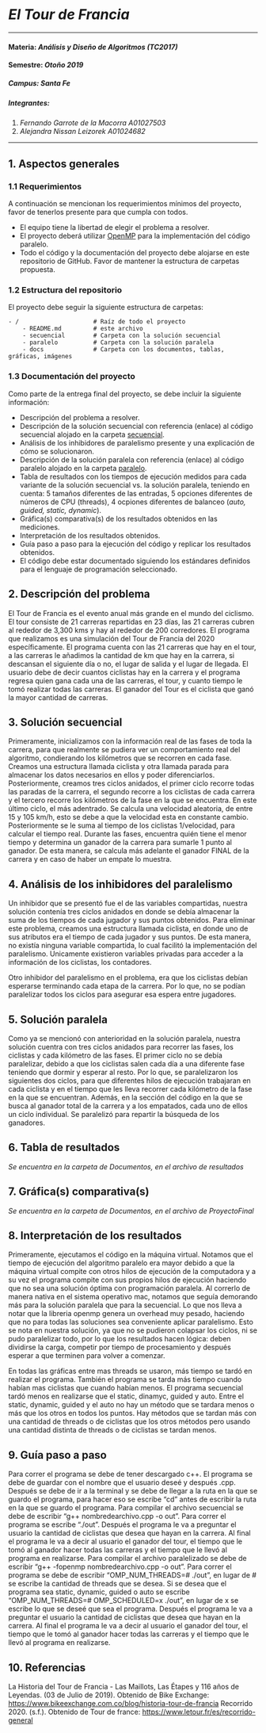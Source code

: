 # *El Tour de Francia*
---
#### Materia: *Análisis y Diseño de Algoritmos (TC2017)*

#### Semestre: *Otoño 2019*

##### Campus: *Santa Fe*

##### Integrantes:
1. *Fernando Garrote de la Macorra* *A01027503*
2. *Alejandra Nissan Leizorek* *A01024682*

---
## 1. Aspectos generales

### 1.1 Requerimientos

A continuación se mencionan los requerimientos mínimos del proyecto, favor de tenerlos presente para que cumpla con todos.

* El equipo tiene la libertad de elegir el problema a resolver.
* El proyecto deberá utilizar [OpenMP](https://www.openmp.org/) para la implementación del código paralelo.
* Todo el código y la documentación del proyecto debe alojarse en este repositorio de GitHub. Favor de mantener la estructura de carpetas propuesta.

### 1.2 Estructura del repositorio
El proyecto debe seguir la siguiente estructura de carpetas:
```
- / 			        # Raíz de todo el proyecto
    - README.md			# este archivo
    - secuencial		# Carpeta con la solución secuencial
    - paralelo			# Carpeta con la solución paralela
    - docs              # Carpeta con los documentos, tablas, gráficas, imágenes
```

### 1.3 Documentación  del proyecto

Como parte de la entrega final del proyecto, se debe incluir la siguiente información:

* Descripción del problema a resolver.
* Descripción de la solución secuencial con referencia (enlace) al código secuencial alojado en la carpeta [secuencial](secuencial/).
* Análisis de los inhibidores de paralelismo presente y una explicación de cómo se solucionaron.
* Descripción de la solución paralela con referencia (enlace) al código paralelo alojado en la carpeta [paralelo](paralelo/).
* Tabla de resultados con los tiempos de ejecución medidos para cada variante de la solución secuencial vs. la solución paralela, teniendo en cuenta: 5 tamaños diferentes de las entradas, 5 opciones diferentes de números de CPU (threads), 4 ocpiones diferentes de balanceo (*auto, guided, static, dynamic*).
* Gráfica(s) comparativa(s) de los resultados obtenidos en las mediciones.
* Interpretación de los resultados obtenidos.
* Guía paso a paso para la ejecución del código y replicar los resultados obtenidos.
* El código debe estar documentado siguiendo los estándares definidos para el lenguaje de programación seleccionado.

## 2. Descripción del problema
El Tour de Francia es el evento anual más grande en el mundo del ciclismo. El tour consiste de 21 carreras repartidas en 23 días, las 21 carreras cubren al rededor de 3,300 kms y hay al rededor de 200 corredores. El  programa que realizamos es una simulación del Tour de Francia del 2020 específicamente. El programa cuenta con las 21 carreras que hay en el tour, a las carreras le añadimos la cantidad de km que hay en la carrera, si descansan el siguiente día o no, el lugar de salida y el lugar de llegada. El usuario debe de decir cuantos ciclistas hay en la carrera y el programa regresa quien gana cada una de las carreras, el tour, y cuanto tiempo le tomó realizar todas las carreras. El ganador del Tour es el ciclista que ganó la mayor cantidad de carreras. 

## 3. Solución secuencial

Primeramente, inicializamos con la información real de las fases de toda la carrera, para que realmente se pudiera ver un comportamiento real del algoritmo, condierando los kilómetros que se recorren en cada fase. 
Creamos una estructura llamada ciclista y otra llamada parada para almacenar los datos necesarios en ellos y poder diferenciarlos. 
Posteriormente, creamos tres ciclos anidados, el primer ciclo recorre todas las paradas de la carrera, el segundo recorre a los ciclistas de cada carrera y el tercero recorre los kilómetros de la fase en la que se encuentra.
En este último ciclo, el más adentrado. Se calcula una velocidad aleatoria, de entre 15 y 105 km/h, esto se debe a que la velocidad esta en constante cambio. Posteriormente se le suma al tiempo de los ciclistas 1/velocidad, para calcular el tiempo real. 
Durante las fases, encuentra quién tiene el menor tiempo y determina un ganador de la carrera para sumarle 1 punto al ganador. De esta manera, se calcula más adelante el ganador FINAL de la carrera y en caso de haber un empate lo muestra.

## 4. Análisis de los inhibidores del paralelismo

Un inhibidor que se presentó fue el de las variables compartidas, nuestra solución contenía tres ciclos anidados en donde se debía almacenar la suma de los tiempos de cada jugador y sus puntos obtenidos. Para eliminar este problema, creamos una estructura llamada ciclista, en donde uno de sus atributos era el tiempo de cada jugador y sus puntos. De esta manera, no existía ninguna variable compartida, lo cual facilitó la implementación del paralelismo. Unicamente existieron variables privadas para acceder a la información de los ciclistas, los contadores.

Otro inhibidor del paralelismo en el problema, era que los ciclistas debían esperarse terminando cada etapa de la carrera. Por lo que, no se podían paralelizar todos los ciclos para asegurar esa espera entre jugadores. 


## 5. Solución paralela

Como ya se mencionó con anterioridad en la solución paralela, nuestra solución cuentra con tres ciclos anidados para recorrer las fases, los ciclistas y cada kilómetro de las fases. 
El primer ciclo no se debía paralelizar, debido a que los ciclistas salen cada día a una diferente fase teniendo que dormir y esperar al resto. Por lo que, se paralelizaron los siguientes dos ciclos, para que diferentes hilos de ejecución trabajaran en cada ciclista y en el tiempo que les lleva recorrer cada kilómetro de la fase en la que se encuentran. 
Además, en la sección del código en la que se busca al ganador total de la carrera y a los empatados, cada uno de ellos un ciclo individual. Se paralelizó para repartir la búsqueda de los ganadores.
## 6. Tabla de resultados


*Se encuentra en la carpeta de Documentos, en el archivo de resultados*

## 7. Gráfica(s) comparativa(s)
*Se encuentra en la carpeta de Documentos, en el archivo de ProyectoFinal*



## 8. Interpretación de los resultados

Primeramente, ejecutamos el código en la máquina virtual. Notamos que el tiempo de ejecución del algoritmo paralelo era mayor debido a que la máquina virtual compite con otros hilos de ejecución de la computadora y a su vez el programa compite con sus propios hilos de ejecución haciendo que no sea una solución óptima con programación paralela. 
Al correrlo de manera nativa en el sistema operativo mac, notamos que seguía demorando más para la solución paralela que para la secuencial. Lo que nos lleva a notar que la libreria openmp genera un overhead muy pesado, haciendo que no para todas las soluciones sea conveniente aplicar paralelismo. Esto se nota en nuestra solución, ya que no se pudieron colapsar los ciclos, ni se pudo paralelizar todo, por lo que los resultados hacen lógica: deben dividirse la carga, competir por tiempo de procesamiento y después esperar a que terminen para volver a comenzar. 

En todas las gráficas entre mas threads se usaron, más tiempo se tardó en realizar el programa. También el programa se tarda más tiempo cuando habían mas ciclistas que cuando habían menos. El programa secuencial tardó menos en realizarse que el static, dinamyc, guided y auto. Entre el static, dynamic, guided y el auto no hay un método que se tardara menos o más que los otros en todos los puntos. Hay métodos que se tardan más con una cantidad de threads o de ciclistas que los otros métodos pero usando una cantidad distinta de threads o de ciclistas se tardan menos.   

## 9. Guía paso a paso

Para correr el programa se debe de tener descargado c++. El programa se debe de guardar con el nombre que el usuario deseé y después .cpp. Después se debe de ir a la terminal y se debe de llegar a la ruta en la que se guardo el programa, para hacer eso se escribe “cd” antes de escribir la ruta en la que se guardo el programa. Para compilar el archivo secuencial se debe de escribir “g++ nombredearchivo.cpp -o out”. Para correr el programa se escribe “./out”. Después el programa le va a preguntar el usuario la cantidad de ciclistas que desea que hayan en la carrera. Al final el programa le va a decir al usuario el ganador del tour, el tiempo que le tomó al ganador hacer todas las carreras y el tiempo que le llevó al programa en realizarse. Para compilar el archivo paralelizado se debe de escribir “g++ -fopenmp nombredearchivo.cpp -o out”. Para correr el programa se debe de escribir “OMP_NUM_THREADS=# ./out”, en lugar de # se escribe la cantidad de threads que se desea. Si se desea que el programa sea static, dynamic, guided o auto se escribe “OMP_NUM_THREADS=# OMP_SCHEDULED=x ./out”, en lugar de x se escribe lo que se deseé que sea el programa. Después el programa le va a preguntar el usuario la cantidad de ciclistas que desea que hayan en la carrera. Al final el programa le va a decir al usuario el ganador del tour, el tiempo que le tomó al ganador hacer todas las carreras y el tiempo que le llevó al programa en realizarse.

## 10. Referencias


La Historia del Tour de Francia - Las Maillots, Las Étapes y 116 años de Leyendas. (03 de Julio de 2019). Obtenido de Bike Exchange: https://www.bikeexchange.com.co/blog/historia-tour-de-francia
Recorrido 2020. (s.f.). Obtenido de Tour de france: https://www.letour.fr/es/recorrido-general


